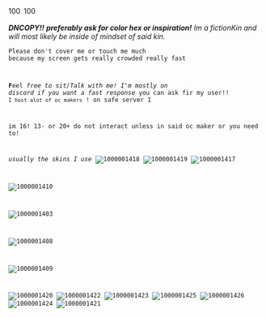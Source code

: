 <img width="26" height="16" alt="1000001415" src="https://github.com/user-attachments/assets/d34e055d-c0f2-47f3-b00b-b8b94daac4bb" />

<img width="26" height="16" alt="1000001414" src="https://github.com/user-attachments/assets/19d19203-6dca-4500-810b-598592f805e4" />

 
 

***DNCOPY!!*** **_preferably ask for color hex or inspiration!_**
_Im a fictionKin and will most likely be inside of mindset of said kin._

<code style="* * : name_color">Please don't cover me or touch me much because my screen gets really crowded really fast</FFD700>

**F**eel *free to sit/Talk with me!
I'm mostly on discord if you want a fast response* you can ask fir my user!!
`I host alot of oc makers` ! on safe server 1

im 16! 13- or 20+ do not interact unless in said oc maker or you need to!

*usually the skins I use*   ![1000001418](https://github.com/user-attachments/assets/e5dbef95-cd9d-4db0-8d74-429a84054b75)
![1000001419](https://github.com/user-attachments/assets/f796ae4f-2c15-4a7b-bab3-e264daf2032f)
![1000001417](https://github.com/user-attachments/assets/80132093-45c9-481e-a487-f351f85a2d46)


![1000001410](https://github.com/user-attachments/assets/85e3ab1a-d01a-4f54-a583-4cb9211597e6)

![1000001403](https://github.com/user-attachments/assets/5c7e242a-d855-4375-861a-bbced0d7a5e9)

![1000001408](https://github.com/user-attachments/assets/0939d54d-1366-45cd-88fc-1e4a311791fc)

![1000001409](https://github.com/user-attachments/assets/5fdc7946-b3c5-4dd5-8620-870b7efb64ea)

![1000001420](https://github.com/user-attachments/assets/993f9200-86b8-4058-81cf-1978384e473b)
![1000001422](https://github.com/user-attachments/assets/17b7d2df-9dfb-47b0-955e-f6347d5fd214)
![1000001423](https://github.com/user-attachments/assets/cc161b76-40d2-409b-8030-fb6d01b613c8)
![1000001425](https://github.com/user-attachments/assets/356f4387-730c-421c-a552-ffafb271c4e6)
![1000001426](https://github.com/user-attachments/assets/a421043f-ae1f-44b6-87e6-d5a9ef0c6481)
![1000001424](https://github.com/user-attachments/assets/b922cfaa-b886-4c53-ab46-b25450eea6a0)
![1000001421](https://github.com/user-attachments/assets/567249fa-6048-4fff-81b4-6e1ac5288696)
